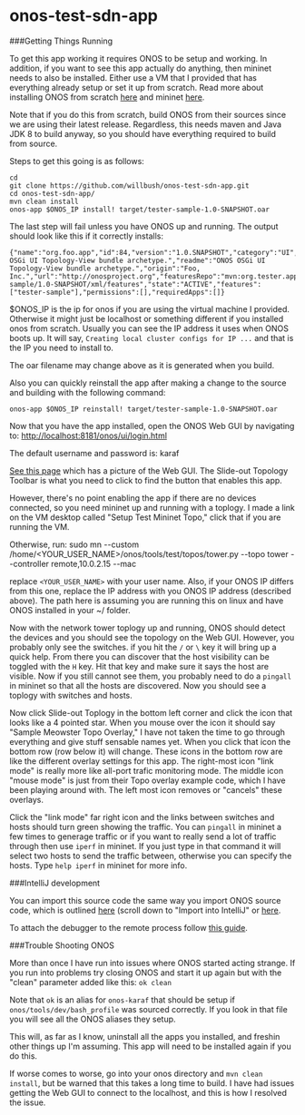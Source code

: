 # onos-test-sdn-app

###Getting Things Running

To get this app working it requires ONOS to be setup and working. In addition, if you want to see this app actually do anything, then mininet needs to also be installed. Either use a VM that I provided that has everything already setup or set it up from scratch. Read more about installing ONOS from scratch [here](https://wiki.onosproject.org/display/ONOS/ONOS+from+Scratch) and mininet [here](http://mininet.org/download/). 

Note that if you do this from scratch, build ONOS from their sources since we are using their latest release. Regardless, this needs maven and Java JDK 8 to build anyway, so you should have everything required to build from source.

Steps to get this going is as follows:

```
cd
git clone https://github.com/willbush/onos-test-sdn-app.git
cd onos-test-sdn-app/
mvn clean install
onos-app $ONOS_IP install! target/tester-sample-1.0-SNAPSHOT.oar
```

The last step will fail unless you have ONOS up and running. The output should look like this if it correctly installs:

    {"name":"org.foo.app","id":84,"version":"1.0.SNAPSHOT","category":"UI","description":"ONOS OSGi UI Topology-View bundle archetype.","readme":"ONOS OSGi UI Topology-View bundle archetype.","origin":"Foo, Inc.","url":"http://onosproject.org","featuresRepo":"mvn:org.tester.app.sample/tester-sample/1.0-SNAPSHOT/xml/features","state":"ACTIVE","features":["tester-sample"],"permissions":[],"requiredApps":[]}

$ONOS_IP is the ip for onos if you are using the virtual machine I provided. Otherwise it might just be localhost or something different if you installed onos from scratch. Usually you can see the IP address it uses when ONOS boots up. It will say, `Creating local cluster configs for IP ...` and that is the IP you need to install to.

The oar filename may change above as it is generated when you build.

Also you can quickly reinstall the app after making a change to the source and building with the following command:

    onos-app $ONOS_IP reinstall! target/tester-sample-1.0-SNAPSHOT.oar

Now that you have the app installed, open the ONOS Web GUI by navigating to: [http://localhost:8181/onos/ui/login.html](http://localhost:8181/onos/ui/login.html)

The default username and password is: karaf

[See this page](https://wiki.onosproject.org/display/ONOS/The+ONOS+Web+GUI) which has a picture of the Web GUI. The Slide-out Topology Toolbar is what you need to click to find the button that enables this app.

However, there's no point enabling the app if there are no devices connected, so you need mininet up and running with a toplogy. I made a link on the VM desktop called "Setup Test Mininet Topo," click that if you are running the VM.

Otherwise, run: 
    sudo mn --custom /home/<YOUR_USER_NAME>/onos/tools/test/topos/tower.py --topo tower --controller remote,10.0.2.15 --mac

replace `<YOUR_USER_NAME>` with your user name. Also, if your ONOS IP differs from this one, replace the IP address with you ONOS IP address (described above). The path here is assuming you are running this on linux and have ONOS installed in your ~/ folder.

Now with the network tower toplogy up and running, ONOS should detect the devices and you should see the topology on the Web GUI. However, you probably only see the switches. if you hit the `/` or `\` key it will bring up a quick help. From there you can discover that the host visibility can be toggled with the `H` key. Hit that key and make sure it says the host are visible. Now if you still cannot see them, you probably need to do a `pingall` in mininet so that all the hosts are discovered. Now you should see a toplogy with switches and hosts.

Now click Slide-out Toplogy in the bottom left corner and click the icon that looks like a 4 pointed star. When you mouse over the icon it should say "Sample Meowster Topo Overlay," I have not taken the time to go through everything and give stuff sensable names yet. When you click that icon the bottom row (row below it) will change. These icons in the bottom row are like the different overlay settings for this app. The right-most icon "link mode" is really more like all-port trafic monitoring mode. The middle icon "mouse mode" is just from their Topo overlay example code, which I have been playing around with. The left most icon removes or "cancels" these overlays.

Click the "link mode" far right icon and the links between switches and hosts should turn green showing the traffic. You can `pingall` in mininet a few times to generage traffic or if you want to really send a lot of traffic through then use `iperf` in mininet. If you just type in that command it will select two hosts to send the traffic between, otherwise you can specify the hosts. Type `help iperf` in mininet for more info.

###IntelliJ development

You can import this source code the same way you import ONOS source code, which is outlined [here](https://wiki.onosproject.org/display/ONOS/Web+UI+Tutorial+-+Creating+a+Custom+View) (scroll down to "Import into IntelliJ" or [here](https://wiki.onosproject.org/display/ONOS/Importing+ONOS+projects+into+IntelliJ+IDEA).

To attach the debugger to the remote process follow [this guide](https://www.youtube.com/watch?v=UzWcI9KvP0g).

###Trouble Shooting ONOS

More than once I have run into issues where ONOS started acting strange. If you run into problems try closing ONOS and start it up again but with the "clean" parameter added like this: `ok clean`

Note that `ok` is an alias for `onos-karaf` that should be setup if `onos/tools/dev/bash_profile` was sourced correctly. If you look in that file you will see all the ONOS aliases they setup.

This will, as far as I know, uninstall all the apps you installed, and freshin other things up I'm assuming. This app will need to be installed again if you do this.

If worse comes to worse, go into your onos directory and `mvn clean install`, but be warned that this takes a long time to build. I have had issues getting the Web GUI to connect to the localhost, and this is how I resolved the issue.

